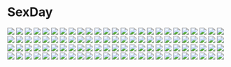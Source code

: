 # SexDay
![](https://konachan.com/image/bc0d6ec1ae27f8dee1fcacfe16feaa07/Konachan.com%20-%20159002%202girls%20daito%20gun%20headphones%20original%20school_uniform%20weapon.jpg)
![](https://konachan.com/image/209a0b7b17c82d9a92299ce07bfc830b/Konachan.com%20-%2080415%20akiyama_mio%20hirasawa_yui%20k-on%21%20kotobuki_tsumugi%20nakano_azusa%20tainaka_ritsu%20watermark.jpg)
![](https://konachan.com/jpeg/a8557b6fa6cf3b0c00ffb78cfbc5afac/Konachan.com%20-%20250895%20barefoot%20bubbles%20dress%20flowers%20green_hair%20lluluchwan%20mask%20ohana_%28lluluchwan%29%20original%20signed%20underwater%20water.jpg)
![](https://konachan.com/jpeg/f52c63ff5377d3d8582d539c08a6f337/Konachan.com%20-%20306429%20aliasing%20fate_grand_order%20fate_%28series%29%20gloves%20japanese_clothes%20kousaki_rui%20long_hair%20nagao_kagetora_%28fate%29%20signed%20sword%20weapon%20white_hair.jpg)
![](https://konachan.com/image/851630c76db5ca3490494b4b8d7e7444/Konachan.com%20-%2015607%20akamaru%20ellene_silvana%20ellene_sylvana%20majokko_a_la_mode%20silvia_aizet%20silvia_aizetto%20suzuneko.jpg)
![](https://konachan.com/image/08fae9a9f53e7f9c94a04e5be3a3ae96/Konachan.com%20-%2098117%20butterfly%20dress%20fan%20petals%20saigyouji_yuyuko%20shake%20touhou.jpg)
![](https://konachan.com/image/4a0803c8274c6fe4a0ef26473db0fdc4/Konachan.com%20-%20252446%20animal_ears%20apple%20ass%20blush%20breasts%20food%20fruit%20horo%20logo%20long_hair%20nude%20pussy%20red_eyes%20sideboob%20tail%20tofuubear%20uncensored%20watermark%20wolfgirl.jpg)
![](https://konachan.com/image/b08163e51c1e864a4e7b14c474778503/Konachan.com%20-%20108181%20green_hair%20gumi%20matryoshka_%28vocaloid%29%20panda_hero_%28vocaloid%29%20pink_hair%20short_hair%20vocaloid.jpg)
![](https://konachan.com/image/f1c2f1cfa8e98e217fa7e716badd12c7/Konachan.com%20-%20101001%20book%20brown_hair%20drink%20jyairo%20long_hair%20makise_kurisu%20sleeping%20steins%3Bgate%20stockings%20tie.jpg)
![](https://konachan.com/image/b2037faf8cd4731051af5ec0e38f7b33/Konachan.com%20-%20208976%20animal%20artoria_pendragon_%28all%29%20blonde_hair%20fate_%28series%29%20fate_stay_night%20fish%20green_eyes%20magicians%20saber%20saber_lily%20signed%20water.jpg)
![](https://konachan.com/image/f3d1f761152b4800e54a34754774d7c6/Konachan.com%20-%2018604%20cowboy_bebop%20edward_wong_hau_pepelu_tivrusky_iv%20vector.jpg)
![](https://konachan.com/jpeg/d554bebdd3b6c61ab0a27d66693f80d5/Konachan.com%20-%20296626%20anus%20bed%20blue_eyes%20breast_hold%20breasts%20game_cg%20garter_belt%20long_hair%20nipples%20purple_hair%20pussy%20skirt%20spread_legs%20spread_pussy%20uncensored%20waifu2x.jpg)
![](https://konachan.com/image/27294ca9217da7622e4266cbf2d172ed/Konachan.com%20-%2024586%20tagme.jpg)
![](https://konachan.com/jpeg/033bb1ab485cec3ef2b1a03eba604ff7/Konachan.com%20-%20155530%20aina_ashwin%20bikini%20blush%20clochette%20game_cg%20long_hair%20navel%20prism_recollection%20shintaro%20shower%20swimsuit%20underboob%20wet%20white_hair.jpg)
![](https://konachan.com/image/20c88154d41fa69aba1a8bdb526650df/Konachan.com%20-%20111260%20aqua_eyes%20aqua_hair%20blonde_hair%20bow%20drums%20guitar%20headphones%20instrument%20long_hair%20microphone%20piano%20short_hair%20skirt%20thighhighs%20twintails%20vocaloid.jpg)
![](https://konachan.com/image/9732f866fc94f057bb80c46332511a5d/Konachan.com%20-%2088665%20aoyama_mio%20elsee_de_ruth_ima%20kami_nomi_zo_shiru_sekai%20scan%20takahara_ayumi.jpg)
![](https://konachan.com/jpeg/88f9ac4f980ebcba04ddf8552d98ba0e/Konachan.com%20-%20206262%20animal_ears%20blush%20bow%20braids%20breasts%20brown_hair%20bunny_ears%20bunnygirl%20cleavage%20collar%20gloves%20green_eyes%20katahira_masashi%20long_hair%20pantyhose%20ribbons.jpg)
![](https://konachan.com/jpeg/6574bd2f4a056d9f828d5be371da5300/Konachan.com%20-%20142827%20animal_ears%20catgirl%20chen%20foxgirl%20hat%20kapiora%20multiple_tails%20tail%20touhou%20yakumo_ran.jpg)
![](https://konachan.com/jpeg/ea08532bab3aac0dbd7b2ae88acf7a3e/Konachan.com%20-%20193352%202girls%20armor%20barefoot%20blonde_hair%20fate_%28series%29%20joseph_lee%20long_hair%20matou_sakura%20red_eyes%20saber%20saber_alter%20sword%20tattoo%20weapon%20yellow_eyes.jpg)
![](https://konachan.com/image/9ea90559aab8dd77a30ab538448cb8d2/Konachan.com%20-%2047167%20corticarte_apa_lagranges%20garter_belt%20kannatsuki_noboru%20maid%20panties%20shinkyoku_soukai_polyphonica%20stockings%20tagme%20thighhighs%20underwear%20white.jpg)
![](https://konachan.com/image/2f760ce5472f3ce7ced310e02a523212/Konachan.com%20-%2056037%20alice_margatroid%20blonde_hair%20blue_eyes%20doll%20hat%20mage%20nagae_iku%20purple_hair%20red_eyes%20ribbons%20shanghai_doll%20short_hair%20touhou.jpg)
![](https://konachan.com/jpeg/32c24724051662ca0003cd0fe9998bf3/Konachan.com%20-%2074444%20animal%20aqua_hair%20blue_eyes%20blue_hair%20brown_eyes%20brown_hair%20cat%20cosplay%20flowers%20food%20kaito%20long_hair%20male%20meiko%20parody%20purple_hair%20twintails%20vocaloid.jpg)
![](https://konachan.com/jpeg/1d0256b896eefb4af9df2831c29d5ad1/Konachan.com%20-%20219603%20aqua_eyes%20aqua_hair%20bed%20candy%20clouds%20drink%20game_console%20kazenokaze%20kneehighs%20mecha%20original%20short_hair%20skirt%20sky.jpg)
![](https://konachan.com/image/e07fabccced71aa2dd116394bd6abe74/Konachan.com%20-%20275828%202girls%20bed%20blush%20bow%20bra%20flowers%20green_eyes%20green_hair%20maid%20panties%20petals%20pink_eyes%20pink_hair%20short_hair%20thighhighs%20touhou%20underwear%20wristwear.jpg)
![](https://konachan.com/image/75b86c50387d0e8c6754ee1884771e16/Konachan.com%20-%2019769%20aqua_hair%20blue_eyes%20eclair%20elbow_gloves%20gloves%20kiddy_grade%20lumiere%20purple_eyes%20red_hair.jpg)
![](https://konachan.com/jpeg/8046db8e7c185bc6be10d94496cf6428/Konachan.com%20-%20120124%202girls%20animal%20butterfly%20cat%20catgirl%20cropped%20cross%20flowers%20goth-loli%20headdress%20long_hair%20nekopara%20original%20pink_hair%20ribbons%20rose%20sayori%20scan%20stockings.jpg)
![](https://konachan.com/image/01bdcda7ac0b48da4d708538750bd087/Konachan.com%20-%2078866%20aqua_eyes%20aqua_hair%20black%20hatsune_miku%20long_hair%20miku_append%20thighhighs%20tie%20twintails%20vocaloid%20zettai_ryouiki.jpg)
![](https://konachan.com/image/42e05edd7e5d4e0def48aaa9787067c1/Konachan.com%20-%2018282%20fuu%20glasses%20jin%20male%20mugen%20samurai_champloo%20signed.jpg)
![](https://konachan.com/jpeg/59c4e51e775d8c4d5117c075f0eaacb0/Konachan.com%20-%20261213%20ass%20breasts%20brown_hair%20censored%20feng%20game_cg%20handjob%20imouto_no_seiiki%20nase_yukana%20navel%20nipples%20nude%20penis%20ryohka%20short_hair%20water%20yellow_eyes.jpg)
![](https://konachan.com/image/35f023f02abdb27bc019a56dc64ab767/Konachan.com%20-%20199665%20aotsuki_sakuya%20atelier_kaguya%20bikini%20black_hair%20breasts%20chu_x_pet%20long_hair%20nipples%20swimsuit%20tagme_%28artist%29.jpg)
![](https://konachan.com/jpeg/e14de232964bf49318aab09b00930f85/Konachan.com%20-%20305756%202girls%20black_hair%20blonde_hair%20blue_eyes%20blush%20fingering%20green_eyes%20hakuleg%20long_hair%20panties%20sen_no_kiseki%20tears%20underwear%20waifu2x%20wink%20yuri.jpg)
![](https://konachan.com/image/cbee870e8e995e0271a76f1e2c71b325/Konachan.com%20-%2014402%202000%203-11%2095%2098%2098se%20anthropomorphism%20ce%20dos%20group%20me%20os-tan%20windows%20xp.jpg)
![](https://konachan.com/image/adf5b0868e6411a93b1a36573e8da513/Konachan.com%20-%2061597%202girls%20blonde_hair%20breasts%20brown_hair%20cresc-dol%20green_eyes%20halloween%20hoshii_miki%20idolmaster%20long_hair%20takatsuki_yayoi.jpg)
![](https://konachan.com/image/3245775c880249ba0a98a4b61dfc7cdd/Konachan.com%20-%2094835%20blonde_hair%20blush%20bra%20breasts%20censored%20chitose_sana%20game_cg%20headband%20kobuichi%20muririn%20nipples%20panties%20penis%20pussy%20sex%20underwear%20yuzusoft.jpg)
![](https://konachan.com/image/4b4351442cbbfc4cc63413359b5f1df4/Konachan.com%20-%20280890%20aliasing%20breasts%20cozy%20dark_skin%20drink%20elbow_gloves%20fire%20flowers%20food%20gloves%20long_hair%20original%20red_eyes%20sideboob%20snow%20thighhighs%20white_hair.jpg)
![](https://konachan.com/jpeg/20f2c184b89fdc2c0a15f4e7404cf4eb/Konachan.com%20-%20226188%20belle%20fue%20game_cg%20katahane.jpg)
![](https://konachan.com/image/df2f839a590acf82e254087df32d7f4d/Konachan.com%20-%20217543%20369minmin%20blue_eyes%20building%20city%20clouds%20gloves%20gray_hair%20group%20katana%20male%20original%20ponytail%20scar%20shorts%20sky%20sword%20twins%20weapon%20wink%20wristwear.jpg)
![](https://konachan.com/image/4ffba3b21dcf3eb8e3484f375028a891/Konachan.com%20-%20173828%20cameltoe%20close%20naharyou%20original%20panties%20spread_legs%20underwear.jpg)
![](https://konachan.com/jpeg/076547baea4507973040090facbfd0a8/Konachan.com%20-%20283383%20close%20nonohachi%20original%20panties%20pantyhose%20underwear%20upskirt.jpg)
![](https://konachan.com/image/6e47d132db00f3768109a94160eac25e/Konachan.com%20-%2039996%20alvis_hamilton%20figure%20last_exile%20photo%20tagme.jpg)
![](https://konachan.com/jpeg/61312b73220af441fd44ecde06b0a3f3/Konachan.com%20-%20246404%20alpcmas%20clouds%20nobody%20original%20reflection%20scenic%20signed%20sky.jpg)
![](https://konachan.com/image/f49747726ae02b22b54870e544a9f3fc/Konachan.com%20-%2017109%20aria%20aria_pokoteng.jpg)
![](https://konachan.com/image/6cf75b4c4176ed776d0859ae7fa1b39c/Konachan.com%20-%20132621%20gloves%20hat%20hinanawi_tenshi%20kneehighs%20nagae_iku%20organ_derwald%20purple_eyes%20purple_hair%20red_eyes%20sword%20touhou%20weapon%20wings.jpg)
![](https://konachan.com/image/626615c978b347676b819b242f258308/Konachan.com%20-%20190814%20anthropomorphism%20cosplay%20kantai_collection%20kiyoshimo_%28kancolle%29%20kuro_chairo_no_neko%20loli%20sarashi%20tagme%20underwear.jpg)
![](https://konachan.com/image/c1a7735376b1da557f945fc10f289c50/Konachan.com%20-%20243189%202girls%20animal%20aqua_eyes%20azur_lane%20bandaid%20bird%20breasts%20clouds%20gray_eyes%20gray_hair%20greetload%20hat%20long_hair%20stockings%20thighhighs%20uniform%20water.jpg)
![](https://konachan.com/jpeg/798bd325978c25664a1cb928a116e087/Konachan.com%20-%20156803%20animal%20aqua_eyes%20aqua_hair%20barefoot%20bottle_miku%20bow%20fish%20hatsune_miku%20instockee%20long_hair%20ribbons%20school_uniform%20skirt%20vocaloid%20water.jpg)
![](https://konachan.com/image/ce3d1c4cad065d345e03bd2d3e045761/Konachan.com%20-%2072611%20hatsune_miku%20tahya%20twintails%20vocaloid.jpg)
![](https://konachan.com/jpeg/43966a3a632562f502d8a93c785fa2c4/Konachan.com%20-%2094892%20blonde_hair%20blue_eyes%20blush%20breasts%20carina_verritti%20game_cg%20ko%7Echa%20nipples%20open_shirt%20panties%20shukufuku_no_campanella%20underwear%20windmill_oasis.jpg)
![](https://konachan.com/jpeg/1be7f18ff689e3d85e36ad693869393e/Konachan.com%20-%20252953%202girls%20blush%20bow%20breasts%20cleavage%20cross%20game_cg%20halloween%20hat%20long_hair%20ponytail%20pumpkin%20red_eyes%20red_hair%20stockings%20wanaca%20witch%20witch_hat%20yuri.jpg)
![](https://konachan.com/image/c1383e9a4662ceba8516b7eac85f0de8/Konachan.com%20-%20191639%20black_hair%20blue_eyes%20brown_eyes%20brown_hair%20gun%20night%20nyoronyoro%20psycho-pass%20short_hair%20tsunemori_akane%20weapon.jpg)
![](https://konachan.com/image/6d14948a7e15f049aa665d1699d74218/Konachan.com%20-%20137512%20barefoot%20black_eyes%20black_hair%20book%20camera%20flowers%20nekokotei%20panties%20shameimaru_aya%20short_hair%20touhou%20underwear%20wings.jpg)
![](https://konachan.com/image/f61b42fd297a6e4d66c18f77609ade4c/Konachan.com%20-%2089512%20animal%20animal_ears%20bath%20catgirl%20hirano_katsuyuki%20moon%20night%20onsen%20pointed_ears%20record_of_agarest_war%20tagme%20towel.jpg)
![](https://konachan.com/jpeg/1007a7e918c91a796d531f40519dea9e/Konachan.com%20-%2038457%20animal%20blue_eyes%20brown_eyes%20brown_hair%20cat%20cuffs_%28studio%29%20green_eyes%20hazuki_mao%20hazuki_rio%20hazuki_yuichi%20long_hair%20short_hair%20stairs.jpg)
![](https://konachan.com/image/2bf01c68d5c1516e2fa13f3470312386/Konachan.com%20-%20276793%20aqua_eyes%20bow%20breasts%20cleavage%20close%20long_hair%20pink_hair%20pinky_pop_hepburn%20signed%20the_moon_studio%20yukari_%28rinenara_doll%29.jpg)
![](https://konachan.com/image/ac0befd39dc0c663cc2253cc31736cc7/Konachan.com%20-%20239713%20animal%20black_hair%20bow%20breasts%20dress%20houjuu_nue%20lzh%20red_eyes%20short_hair%20snake%20thighhighs%20touhou%20weapon%20wings%20zettai_ryouiki.jpg)
![](https://konachan.com/jpeg/284e9ba7925bcfea2eb51ef66af85209/Konachan.com%20-%20280901%203000zd%20anthropomorphism%20aqua_eyes%20blonde_hair%20blush%20breasts%20headband%20lexington%20long_hair%20navel%20nipples%20third-party_edit%20white%20zhanjian_shaonu.jpg)
![](https://konachan.com/jpeg/6e3d9ca520862439a75699ef0a9cb6d7/Konachan.com%20-%20161961%20animal_ears%20blonde_hair%20choker%20fang%20guitar%20instrument%20ouka_miko%20red_eyes%20tail%20thighhighs%20toudou_charo%20utau.jpg)
![](https://konachan.com/image/7265d132a326fcc646adaf0ee9bfbca9/Konachan.com%20-%20142119%20animal_ears%20beach%20bikini%20dark_skin%20.hack__%20.hack__legend_of_the_twilight%20hotaru%20kunisaki_rena%20kunisaki_shugo%20mireille%20ouka%20scan%20swim_ring%20swimsuit.jpg)
![](https://konachan.com/image/20f408e082a22bbb89dacccada7fa1dd/Konachan.com%20-%20263940%20aqua_eyes%20aqua_hair%20cape%20feathers%20hat%20lee_%28saraki%29%20long_hair%20original%20paper%20saraki%20signed.jpg)
![](https://konachan.com/jpeg/8ddee1a55ffd1a6bbf1d1122f315d9d5/Konachan.com%20-%20260764%20apron%20ayase_hazuki%20blush%20bow%20breasts%20brown_hair%20game_cg%20logo%20mutou_airi%20naked_apron%20norn%20pantyhose%20purple_eyes%20school_uniform%20skirt.jpg)
![](https://konachan.com/jpeg/baf2d436a2f2282fca898a6359e25c4d/Konachan.com%20-%20254171%20aikatsu%21%20blonde_hair%20blush%20close%20flowers%20hoshimiya_ichigo%20long_hair%20red_eyes%20ribbons%20tagme_%28artist%29.jpg)
![](https://konachan.com/jpeg/744395b654ce0f9964a54956a7f51f79/Konachan.com%20-%20184690%20animal_ears%20blonde_hair%20blush%20breasts%20catgirl%20fang%20game_cg%20navel%20nipples%20nude%20penis%20purple_eyes%20pussy%20pussy_juice%20sex%20short_hair%20tail%20uncensored%20wet.jpg)
![](https://konachan.com/image/334eac129c1511d6c623d119552d1f7d/Konachan.com%20-%20205146%20anthropomorphism%20blue_eyes%20boots%20braids%20brown_hair%20gloves%20headband%20kantai_collection%20long_hair%20rerrere%20teruzuki_%28kancolle%29%20thighhighs.jpg)
![](https://konachan.com/image/6140b03d4f0616ea5fdd9dd40cb57453/Konachan.com%20-%2043042%20barefoot%20bondage%20louise_fran%C3%A7oise_le_blanc_de_la_valli%C3%A8re%20nude%20ribbons%20zero_no_tsukaima.jpg)
![](https://konachan.com/jpeg/dcb5d8bc07205e35cbf5952bab1e6b5f/Konachan.com%20-%20135104%20apron%20black_hair%20blue_eyes%20blush%20cura%20flat_chest%20food%20game_cg%20hat%20kimono%20loli%20long_hair%20lose%20monobeno%20red_eyes%20red_hair%20short_hair%20twintails.jpg)
![](https://konachan.com/jpeg/8d7945f286867d9603c99d49545c0d5d/Konachan.com%20-%20238961%20bed%20breasts%20clochette%20game_cg%20hatagami_mei%20long_hair%20nipples%20panties%20shintaro%20spread_legs%20twintails%20underwear%20wet%20white_hair%20yellow_eyes.jpg)
![](https://konachan.com/image/3e0c34d505b2b7da3f55ad220c43ef58/Konachan.com%20-%20262082%20barefoot%20choker%20clouds%20dress%20gray_hair%20green_eyes%20hourainingyou%20long_hair%20original%20ruins%20sky%20summer_dress%20water%20wristwear.jpg)
![](https://konachan.com/image/0f096fc17650de41e97f4b0e9aec8ace/Konachan.com%20-%20145917%20enomoto_takane%20jpeg_artifacts%20kagerou_project%20kido_tsubomi%20kozakura_mary%20long_hair%20mekakushi_code_%28vocaloid%29%20red_eyes%20ruco%20vocaloid.jpg)
![](https://konachan.com/image/2be85c85f98cd42e2a29b24be74bf446/Konachan.com%20-%20280328%20breasts%20close%20ohigetan%20original%20sketch%20torn_clothes%20translation_request.jpg)
![](https://konachan.com/image/72493b46c3b75c95a4baa8d2ba478b68/Konachan.com%20-%20172738%20apple%20black_hair%20bow%20food%20fruit%20hakurei_reimu%20japanese_clothes%20miko%20navel%20red_eyes%20saden_%28magumo%29%20touhou.jpg)
![](https://konachan.com/image/287d0deab3d41b5eda9bafac9bd578c7/Konachan.com%20-%20255010%20clouds%20gochiwa%20hat%20long_hair%20original%20red_eyes%20red_hair%20scenic%20shorts%20sky%20wristwear.jpg)
![](https://konachan.com/image/a26d9d25b174023b66c822f12f0f10b2/Konachan.com%20-%20210459%20akira%20ilya_kuvshinov%20kaneda_shotaro.jpg)
![](https://konachan.com/image/7380a50bd80432513593171ffd6cb594/Konachan.com%20-%20300682%202girls%20black_hair%20hondoumachi_koharu%20id_invaded%20j-cube%20kaeru-chan%20long_hair%20short_hair%20thighhighs.jpg)
![](https://konachan.com/image/347a6a8c5b41794c3f59ace382908463/Konachan.com%20-%20173561%20braids%20brown_hair%20dragon%20food%20gray_eyes%20original%20signed%20sketch%20tokiya.jpg)
![](https://konachan.com/image/aec36c8512956260f0e8df2a7b20d75e/Konachan.com%20-%2052717%20code_geass%20shirley_fenette.jpg)
![](https://konachan.com/image/f9175a732179542c2e0d27f98ca3f365/Konachan.com%20-%2071311%20megurine_luka%20vocaloid.jpg)
![](https://konachan.com/image/83f0e44258e8201094162714f9c8037a/Konachan.com%20-%20124408%20dakko_shite_gyu%21%20hotaru.jpg)
![](https://konachan.com/jpeg/b5790be8c2f2323064a8467693857aaa/Konachan.com%20-%2020630%20cosplay%20da_capo%20long_hair%20mizukoshi_moe%20parody.jpg)
![](https://konachan.com/image/1ead461caeab98bad2d3387361960b80/Konachan.com%20-%2087904%20clouds%20long_hair%20megurine_luka%20moon%20night%20pink_hair%20purple_eyes%20stars%20vocaloid.jpg)
![](https://konachan.com/image/98969350474618e8a91b8d7ed9d4478f/Konachan.com%20-%20105494%20all_male%20black_hair%20final_fantasy%20final_fantasy_versus_xiii%20male%20noctis_lucis_caelum%20red_eyes%20sword%20weapon.jpg)
![](https://konachan.com/image/982f72bdd2599860e0e627a67c7c04b4/Konachan.com%20-%2021403%20touhou.jpg)
![](https://konachan.com/image/1d3f81ab77e6dc1d722caf98b400ac8f/Konachan.com%20-%20175961%202girls%20black_hair%20blush%20brown_eyes%20brown_hair%20goggles%20loli%20long_hair%20namamo_nanase%20petals%20ponytail%20short_hair%20shoujo_ai%20skirt%20swimsuit%20white.jpg)
![](https://konachan.com/image/f459fac3e95c3bb5380c6d965f3b2277/Konachan.com%20-%20103469%20animal%20blonde_hair%20blue_eyes%20boots%20cat%20choker%20dress%20hat%20itsuwa_%28lethal-kemomimi%29%20long_hair%20original%20sky%20summer_dress.jpg)
![](https://konachan.com/image/508cbd57b2c6462439756bf86001e81e/Konachan.com%20-%20183770%20all_male%20bell%20blonde_hair%20blue_eyes%20blush%20collar%20gloves%20kagamine_len%20male%20microphone%20music%20short_hair%20uutan%20vocaloid.jpg)
![](https://konachan.com/image/bf9bb666cc6f07d763017edfbc1e3139/Konachan.com%20-%2040099%20bikini%20blush%20breasts%20cleavage%20galge.com%20gray_hair%20logo%20long_hair%20navel%20red_eyes%20sakana%20swim_ring%20swimsuit%20water.jpg)
![](https://konachan.com/jpeg/20be2be0c229cc6e4af201b0e5defbd0/Konachan.com%20-%20304075%20blush%20breasts%20flowers%20green_hair%20mingke%20nipples%20no_bra%20panties%20penis%20pussy%20rose%20sex%20stockings%20uncensored%20underwear%20wedding_attire%20yellow_eyes.jpg)
![](https://konachan.com/image/cbd29a057319e90a360962f83e5d4975/Konachan.com%20-%20119825%20aino_minako%20hino_rei%20kino_makoto%20mizuno_ami%20sailor_jupiter%20sailor_mars%20sailor_mercury%20sailor_moon%20sailor_venus%20school_uniform%20tsukino_usagi.jpg)
![](https://konachan.com/jpeg/9f33ae5464221b8b91f1402af1a3b8ab/Konachan.com%20-%20146374%20chuunibyou_demo_koi_ga_shitai%21%20eyepatch%20megami%20nibutani_shinka%20school_uniform%20skirt%20takanashi_rikka%20thighhighs%20tsuyuri_kumin.jpg)
![](https://konachan.com/image/76be35e104690497ac4c348ecf141e48/Konachan.com%20-%20262710%20beach%20black_hair%20breasts%20game_cg%20goban%20green_eyes%20kanu_unchou_%28sangoku_hime%29%20nipples%20sangoku_hime%20third-party_edit.jpg)
![](https://konachan.com/image/6179be205975abb9273c290c91cf1c50/Konachan.com%20-%2046825%20fragile%20nidy-2d-%20purple_eyes%20ren_%28fragile%29%20short_hair.jpg)
![](https://konachan.com/image/9e4010a8abe9ffdc38b73ce11433444e/Konachan.com%20-%20279670%20animal%20bell%20black_hair%20clouds%20fish%20ji_dao_ji%20original%20reflection%20scenic%20school_uniform%20short_hair%20sky%20stars%20thighhighs%20water%20windmill.jpg)
![](https://konachan.com/image/89f7634f5212bbd9c93e1ab5dfa99a68/Konachan.com%20-%20263830%202girls%20aqua_eyes%20aqua_hair%20armor%20blush%20boots%20braids%20breasts%20butterfly%20cape%20cleavage%20dk_senie%20gloves%20grass%20long_hair%20magic%20pantyhose%20tears%20wristwear.jpg)
![](https://konachan.com/image/3dae99a3777b9f95bb22f838351f2a13/Konachan.com%20-%2043659%20alice_margatroid%20auer%20hakurei_reimu%20kirisame_marisa%20parody%20patapon%20reiuji_utsuho%20touhou.jpg)
![](https://konachan.com/jpeg/f4d4bad9c283d6b91fda4eeccd47a282/Konachan.com%20-%20223070%20blonde_hair%20blush%20dualscreen%20flowers%20food%20long_hair%20night%20original%20shorts%20sunset%20third-party_edit%20yellow_eyes%20yohan12.jpg)
![](https://konachan.com/image/daa8a4b05ff86b15c15d1c74bdc589f4/Konachan.com%20-%20286086%20anthropomorphism%20breasts%20brown_hair%20chain%20gloves%20gray%20kantai_collection%20mutsu_%28kancolle%29%20navel%20short_hair%20skirt%20thighhighs%20weapon%20yellow_eyes.jpg)
![](https://konachan.com/image/4bc35aa143813f7e223f5f591a4604b7/Konachan.com%20-%20123753%202girls%20amaama%20blonde_hair%20bow%20braids%20brown_hair%20hakurei_reimu%20hat%20japanese_clothes%20kirisame_marisa%20miko%20touhou%20witch.jpg)
![](https://konachan.com/jpeg/eb63197111d0d73d914b37250faca7ab/Konachan.com%20-%20201038%20blonde_hair%20hoshii_miki%20idolmaster%20moon%20morikura_en%20nude%20onsen%20signed%20stars.jpg)
![](https://konachan.com/jpeg/ec3b58444c4111213c21c9bd0bde4e6f/Konachan.com%20-%20164895%20animal%20ass%20bear%20black%20boots%20dressing%20panda%20panties%20tagme_%28artist%29%20thighhighs%20underwear.jpg)
![](https://konachan.com/image/778937582590facc1a41f3103dfe7ec5/Konachan.com%20-%20105342%20glasses%20green_hair%20gumi%20vocaloid.jpg)
![](https://konachan.com/jpeg/1692285a1bef2194c1958caee6427a11/Konachan.com%20-%20109517%20black_hair%20school_uniform%20tagme%20water%20white.jpg)
